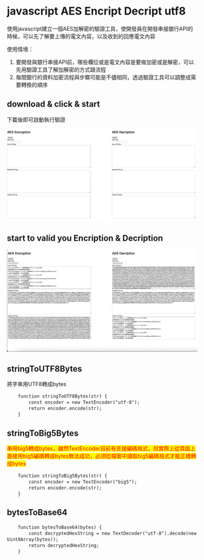 # **javascript AES Encript Decript utf8**
使用javascript建立一個AES加解密的驗證工具，使開發員在開發串接銀行API的時候，可以先了解要上傳的電文內容，以及收到的回應電文內容

使用情境：
1. 要開發與銀行串接API前，哪些欄位或是電文內容是要做加密或是解密，可以先用驗證工具了解加解密的方式跟流程
2. 每間銀行的資料加密流程與步驟可能是不儘相同，透過驗證工具可以調整成需要轉換的順序


## download & click & start
下載後即可啟動執行驗證

![AES-start](https://github.com/astinchen/javascript-AES-Encript-Decript-utf8/blob/main/AES-start.png)

## start to valid you Encription & Decription

![AES-validation](https://github.com/astinchen/javascript-AES-Encript-Decript-utf8/blob/main/AES-validation.png)


## stringToUTF8Bytes

將字串用UTF8轉成bytes

```
    function stringToUTF8Bytes(str) {
        const encoder = new TextEncoder("utf-8");
        return encoder.encode(str);
    }
```

## stringToBig5Bytes

<mark style="color:red;">串用big5轉成bytes，雖然TextEncoder目前有支援編碼格式，但實際上從頁面上直接用big5編碼轉成bytes無法成功，必須從檔案中讀取big5編碼格式才能正確轉成bytes</mark>

```
    function stringToBig5Bytes(str) {
        const encoder = new TextEncoder("big5");
        return encoder.encode(str);
    }
```

## bytesToBase64
```
    function bytesToBase64(bytes) {
        const decryptedHexString = new TextDecoder("utf-8").decode(new Uint8Array(bytes));
        return decryptedHexString;
    }
```
